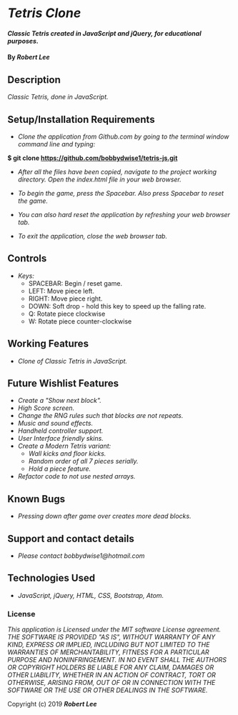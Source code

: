 # _Tetris Clone_

#### _Classic Tetris created in JavaScript and jQuery, for educational purposes._

#### By _**Robert Lee**_

## Description

_Classic Tetris, done in JavaScript._

## Setup/Installation Requirements

* _Clone the application from Github.com by going to the terminal window command line and typing:_

****$ git clone https://github.com/bobbydwise1/tetris-js.git****

* _After all the files have been copied, navigate to the project working directory.  Open the index.html file in your web browser._

* _To begin the game, press the Spacebar.  Also press Spacebar to reset the game._

* _You can also hard reset the application by refreshing your web browser tab._

* _To exit the application, close the web browser tab._

## Controls

* _Keys:_
  * SPACEBAR: Begin / reset game.
  * LEFT: Move piece left.
  * RIGHT: Move piece right.
  * DOWN: Soft drop - hold this key to speed up the falling rate.
  * Q: Rotate piece clockwise
  * W: Rotate piece counter-clockwise

## Working Features

* _Clone of Classic Tetris in JavaScript._

## Future Wishlist Features

* _Create a "Show next block"._
* _High Score screen._
* _Change the RNG rules such that blocks are not repeats._
* _Music and sound effects._
* _Handheld controller support._
* _User Interface friendly skins._
* _Create a Modern Tetris variant:_
  * _Wall kicks and floor kicks._
  * _Random order of all 7 pieces serially._
  * _Hold a piece feature._
* _Refactor code to not use nested arrays._

## Known Bugs

* _Pressing down after game over creates more dead blocks._

## Support and contact details

* _Please contact bobbydwise1@hotmail.com_

## Technologies Used

* _JavaScript, jQuery, HTML, CSS, Bootstrap, Atom._

### License

*This application is Licensed under the MIT software License agreement. THE SOFTWARE IS PROVIDED "AS IS", WITHOUT WARRANTY OF ANY KIND, EXPRESS OR IMPLIED, INCLUDING BUT NOT LIMITED TO THE WARRANTIES OF MERCHANTABILITY, FITNESS FOR A PARTICULAR PURPOSE AND NONINFRINGEMENT. IN NO EVENT SHALL THE AUTHORS OR COPYRIGHT HOLDERS BE LIABLE FOR ANY CLAIM, DAMAGES OR OTHER LIABILITY, WHETHER IN AN ACTION OF CONTRACT, TORT OR OTHERWISE, ARISING FROM, OUT OF OR IN CONNECTION WITH THE SOFTWARE OR THE USE OR OTHER DEALINGS IN THE SOFTWARE.*

Copyright (c) 2019 **_Robert Lee_**
